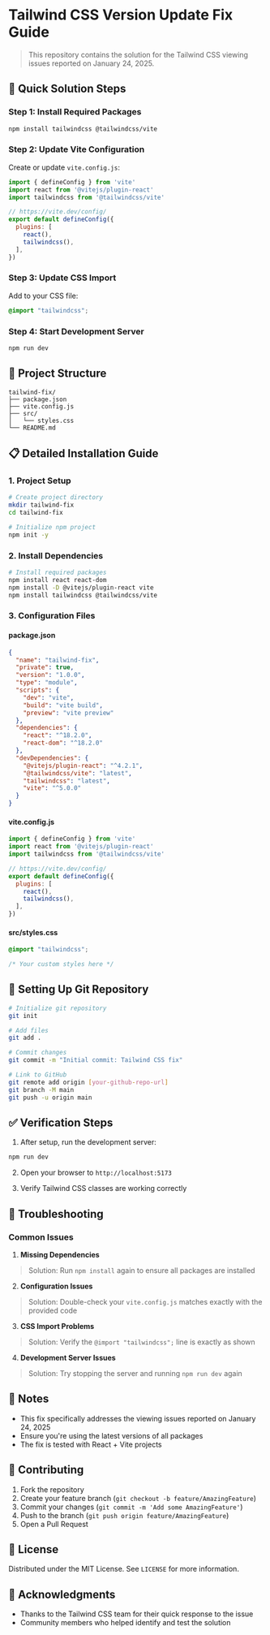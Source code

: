 # Tailwind CSS Version Update Fix Guide

> This repository contains the solution for the Tailwind CSS viewing issues reported on January 24, 2025.

## 🚀 Quick Solution Steps

### Step 1: Install Required Packages
```bash
npm install tailwindcss @tailwindcss/vite
```

### Step 2: Update Vite Configuration
Create or update `vite.config.js`:
```javascript
import { defineConfig } from 'vite'
import react from '@vitejs/plugin-react'
import tailwindcss from '@tailwindcss/vite'

// https://vite.dev/config/
export default defineConfig({
  plugins: [
    react(),
    tailwindcss(),
  ],
})
```

### Step 3: Update CSS Import
Add to your CSS file:
```css
@import "tailwindcss";
```

### Step 4: Start Development Server
```bash
npm run dev
```

## 📁 Project Structure

```
tailwind-fix/
├── package.json
├── vite.config.js
├── src/
│   └── styles.css
└── README.md
```

## 📋 Detailed Installation Guide

### 1. Project Setup
```bash
# Create project directory
mkdir tailwind-fix
cd tailwind-fix

# Initialize npm project
npm init -y
```

### 2. Install Dependencies
```bash
# Install required packages
npm install react react-dom
npm install -D @vitejs/plugin-react vite
npm install tailwindcss @tailwindcss/vite
```

### 3. Configuration Files

#### package.json
```json
{
  "name": "tailwind-fix",
  "private": true,
  "version": "1.0.0",
  "type": "module",
  "scripts": {
    "dev": "vite",
    "build": "vite build",
    "preview": "vite preview"
  },
  "dependencies": {
    "react": "^18.2.0",
    "react-dom": "^18.2.0"
  },
  "devDependencies": {
    "@vitejs/plugin-react": "^4.2.1",
    "@tailwindcss/vite": "latest",
    "tailwindcss": "latest",
    "vite": "^5.0.0"
  }
}
```

#### vite.config.js
```javascript
import { defineConfig } from 'vite'
import react from '@vitejs/plugin-react'
import tailwindcss from '@tailwindcss/vite'

// https://vite.dev/config/
export default defineConfig({
  plugins: [
    react(),
    tailwindcss(),
  ],
})
```

#### src/styles.css
```css
@import "tailwindcss";

/* Your custom styles here */
```

## 🔧 Setting Up Git Repository

```bash
# Initialize git repository
git init

# Add files
git add .

# Commit changes
git commit -m "Initial commit: Tailwind CSS fix"

# Link to GitHub
git remote add origin [your-github-repo-url]
git branch -M main
git push -u origin main
```

## ✅ Verification Steps

1. After setup, run the development server:
```bash
npm run dev
```

2. Open your browser to `http://localhost:5173`

3. Verify Tailwind CSS classes are working correctly

## 🚨 Troubleshooting

### Common Issues

1. **Missing Dependencies**
> Solution: Run `npm install` again to ensure all packages are installed

2. **Configuration Issues**
> Solution: Double-check your `vite.config.js` matches exactly with the provided code

3. **CSS Import Problems**
> Solution: Verify the `@import "tailwindcss";` line is exactly as shown

4. **Development Server Issues**
> Solution: Try stopping the server and running `npm run dev` again

## 📝 Notes

- This fix specifically addresses the viewing issues reported on January 24, 2025
- Ensure you're using the latest versions of all packages
- The fix is tested with React + Vite projects

## 🤝 Contributing

1. Fork the repository
2. Create your feature branch (`git checkout -b feature/AmazingFeature`)
3. Commit your changes (`git commit -m 'Add some AmazingFeature'`)
4. Push to the branch (`git push origin feature/AmazingFeature`)
5. Open a Pull Request

## 📜 License

Distributed under the MIT License. See `LICENSE` for more information.

## 🙏 Acknowledgments

- Thanks to the Tailwind CSS team for their quick response to the issue
- Community members who helped identify and test the solution
